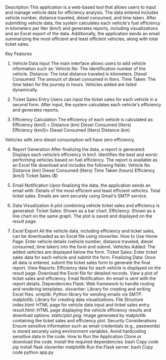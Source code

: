 Description
This application is a web-based tool that allows users to input and manage vehicle data for efficiency analysis. The data entered includes vehicle number, distance traveled, diesel consumed, and time taken. After submitting vehicle data, the system calculates each vehicle's fuel efficiency in kilometers per liter (km/l) and generates reports, including visualizations and an Excel export of the data. Additionally, the application sends an email summarizing the most efficient and least efficient vehicles, along with total ticket sales.

Key Features

1. Vehicle Data Input
The main interface allows users to add vehicle information such as:
Vehicle No: The identification number of the vehicle.
Distance: The total distance traveled in kilometers.
Diesel Consumed: The amount of diesel consumed in liters.
Time Taken: The time taken for the journey in hours.
Vehicles added are listed dynamically.

3. Ticket Sales Entry
Users can input the ticket sales for each vehicle in a second form.
After input, the system calculates each vehicle's efficiency and generates reports.

5. Efficiency Calculation
The efficiency of each vehicle is calculated as:
Efficiency (km/l)
=
Distance (km)
Diesel Consumed (liters)
Efficiency (km/l)= 
Diesel Consumed (liters)
Distance (km)​
 
Vehicles with zero diesel consumption will have zero efficiency.

4. Report Generation
After finalizing the data, a report is generated:
Displays each vehicle’s efficiency in km/l.
Identifies the best and worst-performing vehicles based on fuel efficiency.
The report is available as an Excel file download and includes the following fields:
Vehicle No
Distance (km)
Diesel Consumed (liters)
Time Taken (hours)
Efficiency (km/l)
Ticket Sales ($)

6. Email Notification
Upon finalizing the data, the application sends an email with:
Details of the most efficient and least efficient vehicles.
Total ticket sales.
Emails are sent securely using Gmail's SMTP service.

8. Data Visualization
A plot combining vehicle ticket sales and efficiency is generated:
Ticket Sales: Shown as a bar chart.
Efficiency: Shown as a line chart on the same graph.
The plot is saved and displayed on the result page.

10. Excel Export
All the vehicle data, including efficiency and ticket sales, can be downloaded as an Excel file using xlsxwriter.
How to Use
Home Page: Enter vehicle details (vehicle number, distance traveled, diesel consumed, time taken) into the form and submit.
Vehicles Added: The added vehicles are displayed below the form.
Ticket Sales: Enter ticket sales data for each vehicle and submit the form.
Finalizing Data: Once all data is entered, submit the ticket sales form to generate the final report.
View Reports:
Efficiency data for each vehicle is displayed on the result page.
Download the Excel file for detailed records.
View a plot of ticket sales and efficiency.
Email Notification: An email is sent with the report details.
Dependencies
Flask: Web framework to handle routing and rendering templates.
xlsxwriter: Library for creating and writing Excel files.
smtplib: Python library for sending emails via SMTP.
matplotlib: Library for creating data visualizations.
File Structure
index.html: HTML page for vehicle data input and ticket sales entry.
result.html: HTML page displaying the vehicle efficiency results and download options.
static/plot.png: Image generated by matplotlib containing the ticket sales and efficiency plot.
Security Considerations
Ensure sensitive information such as email credentials (e.g., passwords) is stored securely using environment variables. Avoid hardcoding sensitive data in the code.
How to Run the Application
Clone or download the code.
Install the required dependencies:
bash
Copy code
pip install flask xlsxwriter matplotlib
Run the Flask server:
bash
Copy code
python app.py
